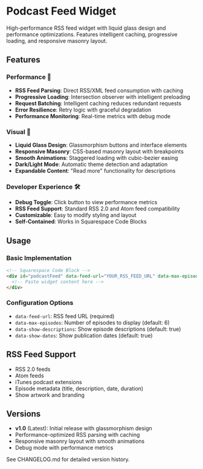 # Podcast Feed Widget

High-performance RSS feed widget with liquid glass design and performance optimizations. Features intelligent caching, progressive loading, and responsive masonry layout.

## Features

### Performance 🚀
- **RSS Feed Parsing**: Direct RSS/XML feed consumption with caching
- **Progressive Loading**: Intersection observer with intelligent preloading
- **Request Batching**: Intelligent caching reduces redundant requests
- **Error Resilience**: Retry logic with graceful degradation
- **Performance Monitoring**: Real-time metrics with debug mode

### Visual 🎨
- **Liquid Glass Design**: Glassmorphism buttons and interface elements
- **Responsive Masonry**: CSS-based masonry layout with breakpoints
- **Smooth Animations**: Staggered loading with cubic-bezier easing
- **Dark/Light Mode**: Automatic theme detection and adaptation
- **Expandable Content**: "Read more" functionality for descriptions

### Developer Experience 🛠️
- **Debug Toggle**: Click button to view performance metrics
- **RSS Feed Support**: Standard RSS 2.0 and Atom feed compatibility
- **Customizable**: Easy to modify styling and layout
- **Self-Contained**: Works in Squarespace Code Blocks

## Usage

### Basic Implementation
```html
<!-- Squarespace Code Block -->
<div id="podcastFeed" data-feed-url="YOUR_RSS_FEED_URL" data-max-episodes="6">
  <!-- Paste widget content here -->
</div>
```

### Configuration Options
- `data-feed-url`: RSS feed URL (required)
- `data-max-episodes`: Number of episodes to display (default: 6)
- `data-show-descriptions`: Show episode descriptions (default: true)
- `data-show-dates`: Show publication dates (default: true)

## RSS Feed Support
- RSS 2.0 feeds
- Atom feeds
- iTunes podcast extensions
- Episode metadata (title, description, date, duration)
- Show artwork and branding

## Versions
- **v1.0** (Latest): Initial release with glassmorphism design
- Performance-optimized RSS parsing with caching
- Responsive masonry layout with smooth animations
- Debug mode with performance metrics

See CHANGELOG.md for detailed version history.